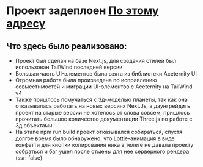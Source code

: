 <h1>Проект задеплоен <a href="https://devportfolio-tau-weld.vercel.app/" target="_blank">По этому адресу</a></h1>
<h2>Что здесь было реализовано:</h2>
<ul>
  <li>Проект был сделан на базе Next.js, для создания стилей был использован TailWind последней версии</li>
  <li>Большая часть UI-элементов была взята из библиотеки Aceternity UI</li>
  <li>Огромная работа была произведена по исправлению совместимостей и миграции UI-элементов с Aceternity на TailWind v4</li>
  <li>Также пришлось помучаться с 3д-моделью планеты, так как она отказывалась работать на новых версиях Next.Js, а даунгрейдить проект на старые версии не хотелось от слова совсем, пришлось прочитать большое количество документации Three.js по работе с 3д объектами</li>
  <li>На этапе npm run build проект отказывался собираться, спустя долгое время было обнаружено, что Lottie-анимация в виде конфетти для кнопки копирования ника в телеге не давала проекту собраться и баг ушел после отмены для нее серверного рендера (ssr: false)</li>
</ul>

